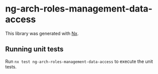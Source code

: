 # ng-arch-roles-management-data-access

This library was generated with [Nx](https://nx.dev).

## Running unit tests

Run `nx test ng-arch-roles-management-data-access` to execute the unit tests.
